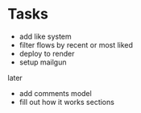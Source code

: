 # Tasks

- add like system
- filter flows by recent or most liked
- deploy to render
- setup mailgun

later

- add comments model
- fill out how it works sections
